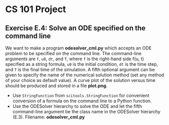 # CS 101 Project
## Exercise E.4: Solve an ODE specified on the command line 
We want to make a program **odesolver_cml.py** which accepts an ODE problem to be specified on the command line. The command-line arguments are `f`, `u0`, `dt`, and  `T`, where `f` is the right-hand side f(u, t) specified as a string formula, `u0` is the initial condition, `dt` is the time step, and `T` is the final time of the simulation. A fifth optional argument can be given to specify the name of the numerical solution method (set any method of your choice as default value). A curve plot of the solution versus time should be produced and stored in a file **plot.png**. 
- Use `StringFunction` from `scitools.StringFunction` for convenient conversion of a formula on the command line to a Python function. 
- Use the ODESolver hierarchy to solve the ODE and let the fifth command-line argument be the class name in the ODESolver hierarchy (E.3). Filename: **odesolver_cml.py**
